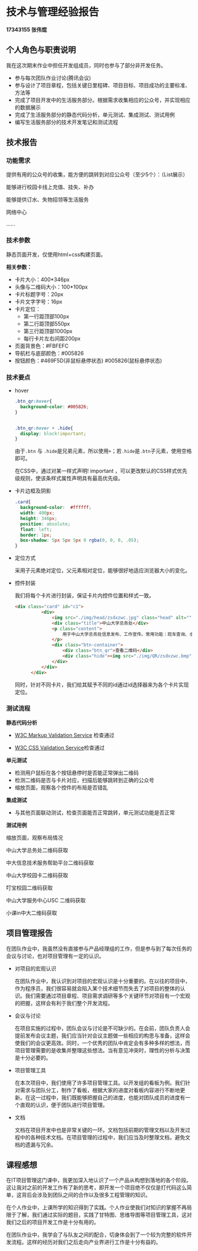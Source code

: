 # 技术与管理经验报告

**17343155 张伟焜**

## 个人角色与职责说明

我在这次期末作业中担任开发组成员，同时也参与了部分非开发任务。

- 参与每次团队作业讨论(腾讯会议)
- 参与设计了项目章程，包括关键日里程碑、项目目标、项目成功的主要标准、方法等
- 完成了项目开发中的生活服务部分。根据需求收集相应的公众号，并实现相应的数据展示
- 完成了生活服务部分的静态代码分析，单元测试、集成测试、测试用例
- 编写生活服务部分的技术开发笔记和测试流程

## 技术报告

### 功能需求

提供有用的公众号的收集，能方便的跳转到对应公众号（至少5个）：（List展示）

能够进行校园卡线上充值、挂失、补办

能够提供订水、失物招领等生活服务

网络中心

……

### 技术参数

静态页面开发，仅使用html+css构建页面。

**相关参数：**

- 卡片大小：400*346px
- 头像与二维码大小：100*100px
- 卡片标题字号：20px
- 卡片文字字号：16px
- 卡片定位：
  - 第一行距顶部100px
  - 第二行距顶部550px
  - 第三行距顶部1000px
  - 每行卡片左右间距200px
- 页面背景色：#FBFEFC
- 导航栏与底部颜色：#005826
- 按钮颜色：#469F5D(非鼠标悬停状态) #005826(鼠标悬停状态)

### 技术要点

- hover

  ```css
  .btn_qr:hover{
  	background-color: #005826;
  }
  
  
  .btn_qr:hover + .hide{
  	display: block!important;
  }
  ```

  由于`.btn` 与 `.hide`是兄弟元素，所以使用`+`；若`.hide`是`.btn`子元素，使用空格即可。

  在CSS中，通过对某一样式声明! important ，可以更改默认的CSS样式优先级规则，使该条样式属性声明具有最高优先级。

- 卡片边框及阴影

  ```css
  .card{
  	background-color:  #ffffff;
  	width: 400px;
  	height: 346px;
  	position: absolute;
  	float: left;
  	border: 1px;
  	box-shadow: 5px 5px 5px 0 rgba(0, 0, 0, .05);
  }
  ```

- 定位方式

  采用子元素绝对定位，父元素相对定位，能够很好地适应浏览器大小的变化。

- 控件封装

  我们将每个卡片进行封装，保证卡片内控件位置和样式一致。

  ```html
  <div class="card" id="c1">
  			<div>
  				<img src="./img/head/zsdxzwc.jpg" class="head" alt="">
  				<div class="title">中山大学总务处</div>
  				<p class="content">
  					用于中山大学总务处信息发布、工作宣传。常用功能：班车查询、水电交费、物业保修、地图查询、校历查询。
  				</p>
  				<div class="btn-container">
  					<div class="btn_qr">查看二维码</div>
  					<div class="hide"><img src="./img/QR/zsdxzwc.bmp" class="QR" alt=""></div>
  				</div>
  			</div>
  		</div>
  ```

  同时，针对不同卡片，我们给其赋予不同的id通过id选择器来为各个卡片实现定位。

### 测试流程

**静态代码分析**

- [W3C Markup Validation Service]( https://validator.w3.org/ ) 检查通过

- [W3C CSS Validation Service]( http://jigsaw.w3.org/css-validator/ )检查通过 

**单元测试**

- 检测用户鼠标在各个按钮悬停时是否能正常弹出二维码
- 检测二维码是否与卡片对应，扫描后能够跳转到正确的公众号
- 缩放页面，观察各个控件的布局是否错乱

**集成测试**

- 与其他页面联动测试，检查页面能否正常跳转，单元测试功能是否正常

**测试用例**

缩放页面，观察布局情况

中山大学总务处二维码获取

中大信息技术服务帮助平台二维码获取

 中山大学校园卡二维码获取

叮宝校园二维码获取

中山大学服务中心USC 二维码获取

小课in中大二维码获取

## 项目管理报告

在团队作业中，我虽然没有直接参与产品经理组的工作，但是参与到了每次任务的会议与讨论，也对项目管理有一定的认识。

- 对项目的宏观认识

  在团队作业中，我认识到对项目的宏观认识是十分重要的。在以往的项目中，作为程序员，我们很容易就会陷入某个技术细节而失去了对项目的整体的认识。我们需要通过项目章程、项目需求调研等多个关键环节对项目有一个宏观的把握，这样会有利于我们整个开发流程。

- 会议与讨论

  在项目实施的过程中，团队会议与讨论是不可缺少的。在会前，团队负责人会提前发布会议主题，我们应当针对会议主题做一些相应的构思与准备，这样会使我们的会议更高效。同时，一个优秀的团队中肯定会有多种多样的想法，而项目管理需要的是收集并整理这些想法。当有意见冲突时，理性的分析与决策是十分必要的。

- 项目管理工具

  在本次项目中，我们使用了许多项目管理工具。以开发组的看板为例。我们针对需求与团队分工，制作了看板，根据大家的进度对看板内容进行不断地更新。在这一过程中，我们既能够把握自己的进度，也能对团队成员的进度有一个直观的认识，便于团队进行项目管理。

- 文档

  文档在项目开发中也是非常关键的一环。文档包括前期的管理文档以及开发过程中的各种技术文档。在项目管理的过程中，我们应当及时整理文档，避免文档的遗漏与冗余。

## 课程感想

在IT项目管理这门课中，我更加深入地认识了一个产品从构想到落地的各个阶段。这让我对之前的开发工作有了新的思考，即开发一个项目绝不仅仅是打代码这么简单，这背后会涉及到团队之间的合作以及很多工程管理的知识。

在个人作业中，上课所学的知识得到了实践。个人作业使我们对知识的掌握不再局限于了解，我们通过实际的题目，实践了甘特图、思维导图等项目管理工具，这对我们之后的项目开发工作是十分有用的。

在团队作业中，我学会了与队友之间的配合，切身体会到了一个较为完整的软件开发流程。这样的经历对我们之后走向产业界进行工作是十分有益的。

